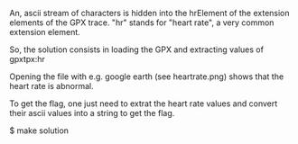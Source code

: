 An, ascii stream of characters is hidden into the hrElement of the extension elements of the GPX trace. "hr" stands for "heart rate", a very common extension element.

So, the solution consists in loading the GPX and extracting values of gpxtpx:hr

Opening the file with e.g. google earth (see heartrate.png) shows that the heart rate is abnormal.

To get the flag, one just need to extrat the heart rate values and convert their ascii values into a string to get the flag.

$ make solution

